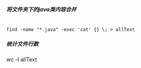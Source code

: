 ##### 将文件夹下的java类内容合并
```

find -name "*.java" -exec 'cat' {} \; > allText

```

##### 统计文件行数
wc -l allText
